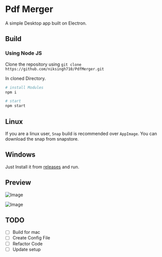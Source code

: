 # Pdf Merger

A simple Desktop app built on Electron.

## Build

### Using Node JS

Clone the repository using `git clone https://github.com/niksingh710/PdfMerger.git`

In cloned Directory.

```bash
# install Modules
npm i

# start
npm start
```

## Linux

If you are a linux user, `Snap` build is recommended over `AppImage`. You can download the snap from snapstore.

## Windows

Just Install it from [releases](https://github.com/niksingh710/PdfMerger/releases) and run.

## Preview

![Image](https://github.com/niksingh710/PdfMerger/blob/master/asset/1.png)

![Image](https://github.com/niksingh710/PdfMerger/blob/master/asset/1.png)

## TODO

- [ ] Build for mac
- [ ] Create Config File
- [ ] Refactor Code
- [ ] Update setup

